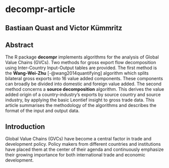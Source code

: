 decompr-article
===============

Bastiaan Quast and Victor Kümmritz
---------------------

Abstract
----------------
The R package **decompr** implements algorithms for the analysis of Global Value Chains (GVCs).
Two methods for gross export flow decomposition using Inter-Country Input-Output tables are provided.
The first method is the **Wang-Wei-Zhu** [-@wang2014quantifying] algorithm which splits bilateral gross exports into 16 value added components.
These components can broadly be divided into domestic and foreign value added.
The second method concerns a **source decomposition** algorithm.
This derives the value added origin of a country-industry’s exports by source country and source industry,
by applying the basic Leontief insight to gross trade data.
This article summarises the methodology of the algorithms and describes the format of the input and output data.


Introduction
------------------
Global Value Chains (GVCs) have become a central factor in trade and development policy.
Policy makers from different countries and institutions have placed them at the center of their agenda
and continuously emphasize their growing importance for both international trade and economic development.

